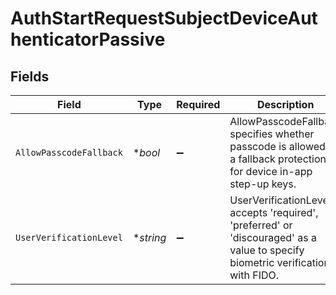 # AuthStartRequestSubjectDeviceAuthenticatorPassive


## Fields

| Field                                                                                                                          | Type                                                                                                                           | Required                                                                                                                       | Description                                                                                                                    |
| ------------------------------------------------------------------------------------------------------------------------------ | ------------------------------------------------------------------------------------------------------------------------------ | ------------------------------------------------------------------------------------------------------------------------------ | ------------------------------------------------------------------------------------------------------------------------------ |
| `AllowPasscodeFallback`                                                                                                        | **bool*                                                                                                                        | :heavy_minus_sign:                                                                                                             | AllowPasscodeFallback specifies whether passcode is allowed as a fallback protection for device in-app step-up keys.           |
| `UserVerificationLevel`                                                                                                        | **string*                                                                                                                      | :heavy_minus_sign:                                                                                                             | UserVerificationLevel accepts 'required', 'preferred' or 'discouraged' as a value to specify biometric verification with FIDO. |